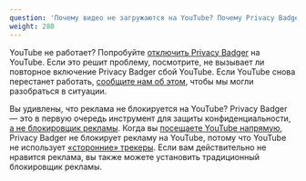 ```yaml
---
question: 'Почему видео не загружаются на YouTube? Почему Privacy Badger не блокирует рекламу на YouTube?'
weight: 280
---
```


YouTube не работает? Попробуйте [отключить Privacy Badger](#I-found-a-bug%21-What-do-I-do-now) на YouTube. Если это решит проблему, посмотрите, не вызывает ли повторное включение Privacy Badger сбой YouTube. Если YouTube снова перестанет работать, [сообщите нам об этом](#I-found-a-bug%21-What-do-I-do-now), чтобы мы могли разобраться в ситуации.

Вы удивлены, что реклама не блокируется на YouTube? Privacy Badger — это в первую очередь инструмент для защиты конфиденциальности, [а не блокировщик рекламы](#Why-doesn%27t-Privacy-Badger-block-all-ads). Когда вы [посещаете YouTube напрямую](#What-about-tracking-by-the-sites-I-actively-visit%2c-like-NYTimes.com-or-Facebook.com), Privacy Badger не блокирует рекламу на YouTube, потому что YouTube не использует [«сторонние» трекеры](#What-is-a-third-party-tracker). Если вам действительно не нравится реклама, вы также можете установить традиционный блокировщик рекламы.
